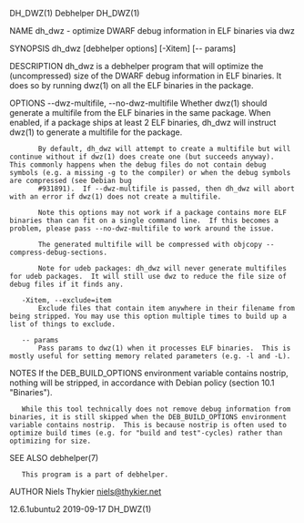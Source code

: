 DH_DWZ(1)                                                                                                                                              Debhelper                                                                                                                                              DH_DWZ(1)

NAME
       dh_dwz - optimize DWARF debug information in ELF binaries via dwz

SYNOPSIS
       dh_dwz [debhelper options] [-Xitem] [-- params]

DESCRIPTION
       dh_dwz is a debhelper program that will optimize the (uncompressed) size of the DWARF debug information in ELF binaries.  It does so by running dwz(1) on all the ELF binaries in the package.

OPTIONS
       --dwz-multifile, --no-dwz-multifile
           Whether dwz(1) should generate a multifile from the ELF binaries in the same package.  When enabled, if a package ships at least 2 ELF binaries, dh_dwz will instruct dwz(1) to generate a multifile for the package.

           By default, dh_dwz will attempt to create a multifile but will continue without if dwz(1) does create one (but succeeds anyway).  This commonly happens when the debug files do not contain debug symbols (e.g. a missing -g to the compiler) or when the debug symbols are compressed (see Debian bug
           #931891).  If --dwz-multifile is passed, then dh_dwz will abort with an error if dwz(1) does not create a multifile.

           Note this options may not work if a package contains more ELF binaries than can fit on a single command line.  If this becomes a problem, please pass --no-dwz-multifile to work around the issue.

           The generated multifile will be compressed with objcopy --compress-debug-sections.

           Note for udeb packages: dh_dwz will never generate multifiles for udeb packages.  It will still use dwz to reduce the file size of debug files if it finds any.

       -Xitem, --exclude=item
           Exclude files that contain item anywhere in their filename from being stripped. You may use this option multiple times to build up a list of things to exclude.

       -- params
           Pass params to dwz(1) when it processes ELF binaries.  This is mostly useful for setting memory related parameters (e.g. -l and -L).

NOTES
       If the DEB_BUILD_OPTIONS environment variable contains nostrip, nothing will be stripped, in accordance with Debian policy (section 10.1 "Binaries").

       While this tool technically does not remove debug information from binaries, it is still skipped when the DEB_BUILD_OPTIONS environment variable contains nostrip.  This is because nostrip is often used to optimize build times (e.g. for "build and test"-cycles) rather than optimizing for size.

SEE ALSO
       debhelper(7)

       This program is a part of debhelper.

AUTHOR
       Niels Thykier <niels@thykier.net>

12.6.1ubuntu2                                                                                                                                          2019-09-17                                                                                                                                             DH_DWZ(1)
